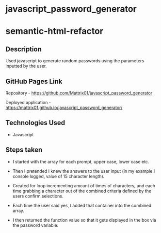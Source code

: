 # javascript_password_generator

# semantic-html-refactor

## Description

Used javascript to generate random passwords using the parameters inputted by the user.

## GitHub Pages Link

Repository - https://github.com/Mattrix01/javascript_password_generator

Deployed application - https://mattrix01.github.io/javascript_password_generator/

## Technologies Used

- Javascript

## Steps taken

- I started with the array for each prompt, upper case, lower case etc.

- Then I pretended I knew the answers to the user input (in my example I console logged, value of 15 character length).

- Created for loop incrementing amount of times of characters, and each time grabbing a character out of the combined criteria defined by the users confirm selections.

- Each time the user said yes, I added that container into the combined array.

- I then returned the function value so that it gets displayed in the box via the password variable.
